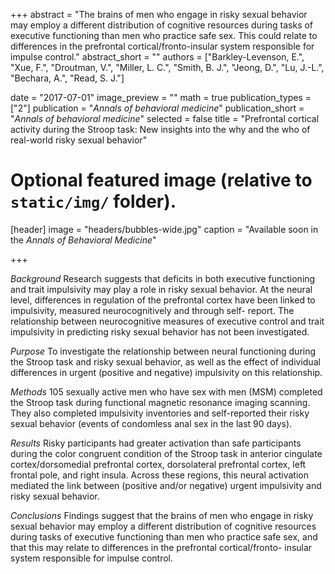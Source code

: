 +++
abstract = "The brains of men who engage in risky sexual behavior may employ a different distribution of cognitive resources during tasks of executive functioning than men who practice safe sex. This could relate to differences in the prefrontal cortical/fronto-insular system responsible for impulse control."
abstract_short = ""
authors = ["Barkley-Levenson, E.", "Xue, F.", "Droutman, V.", "Miller, L. C.", "Smith, B. J.", "Jeong, D.", "Lu, J.-L.", "Bechara, A.",  "Read, S. J."]

date = "2017-07-01"
image_preview = ""
math = true
publication_types = ["2"]
publication = "*Annals of behavioral medicine*"
publication_short = "*Annals of behavioral medicine*"
selected = false
title = "Prefrontal cortical activity during the Stroop task: New insights into the why and the who of real-world risky sexual behavior"

# Optional featured image (relative to `static/img/` folder).
[header]
image = "headers/bubbles-wide.jpg"
caption = "Available soon in the *Annals of Behavioral Medicine*"

+++

*Background* Research suggests that deficits in both executive functioning and trait impulsivity
may play a role in risky sexual behavior. At the neural level, differences in regulation of the
prefrontal cortex have been linked to impulsivity, measured neurocognitively and through self-
report. The relationship between neurocognitive measures of executive control and trait
impulsivity in predicting risky sexual behavior has not been investigated.

*Purpose* To investigate the relationship between neural functioning during the Stroop task and risky sexual behavior, as well as the effect of individual differences in urgent (positive and negative) impulsivity on this relationship.

*Methods* 105 sexually active men who have sex with men (MSM) completed the Stroop task during functional magnetic resonance imaging scanning. They also completed impulsivity
inventories and self-reported their risky sexual behavior (events of condomless anal sex in the last
90 days).

*Results* Risky participants had greater activation than safe participants during the color
congruent condition of the Stroop task in anterior cingulate cortex/dorsomedial prefrontal cortex,
dorsolateral prefrontal cortex, left frontal pole, and right insula. Across these regions, this neural
activation mediated the link between (positive and/or negative) urgent impulsivity and risky
sexual behavior.

*Conclusions* Findings suggest that the brains of men who engage in risky sexual behavior may
employ a different distribution of cognitive resources during tasks of executive functioning than men who practice safe sex, and that this may relate to differences in the prefrontal cortical/fronto-
insular system responsible for impulse control.